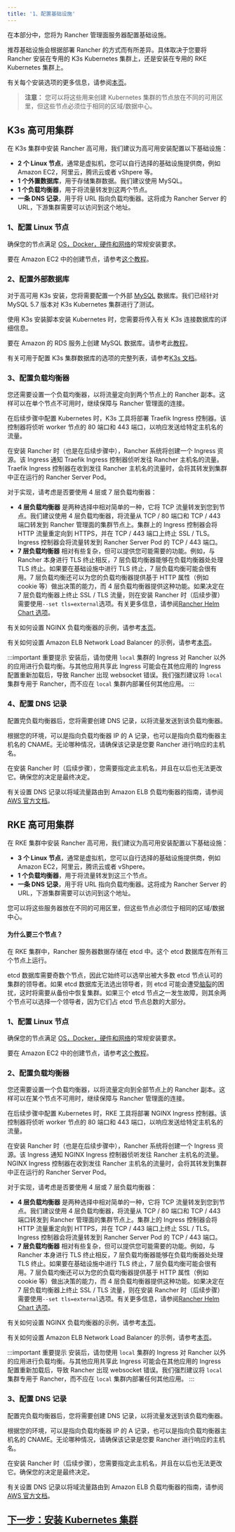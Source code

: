 ```yaml
---
title: '1、配置基础设施'
---
```


在本部分中，您将为 Rancher 管理面服务器配置基础设施。

推荐基础设施会根据部署 Rancher 的方式而有所差异。具体取决于您要将 Rancher 安装在专用的 K3s Kubernetes 集群上，还是安装在专用的 RKE Kubernetes 集群上。

有关每个安装选项的更多信息，请参阅[本页](/docs/installation/_index)。

> **注意：** 您可以将这些用来创建 Kubernetes 集群的节点放在不同的可用区里，但这些节点必须位于相同的区域/数据中心。

## K3s 高可用集群

在 K3s 集群中安装 Rancher 高可用，我们建议为高可用安装配置以下基础设施：

- **2 个 Linux 节点**，通常是虚拟机，您可以自行选择的基础设施提供商，例如 Amazon EC2，阿里云，腾讯云或者 vShpere 等。
- **1 个外置数据库**，用于存储集群数据。我们建议使用 MySQL。
- **1 个负载均衡器**，用于将流量转发到这两个节点。
- **一条 DNS 记录**，用于将 URL 指向负载均衡器。这将成为 Rancher Server 的 URL，下游集群需要可以访问到这个地址。

### 1、配置 Linux 节点

确保您的节点满足 [OS，Docker，硬件和网络](/docs/installation/requirements/_index)的常规安装要求。

要在 Amazon EC2 中的创建节点，请参考[这个教程](/docs/installation/options/ec2-node/_index)。

### 2、配置外部数据库

对于高可用 K3s 安装，您将需要配置一个外部 [MySQL](https://www.mysql.com/) 数据库。我们已经针对 MySQL 5.7 版本对 K3s Kubernetes 集群进行了测试。

使用 K3s 安装脚本安装 Kubernetes 时，您需要将传入有关 K3s 连接数据库的详细信息。

要在 Amazon 的 RDS 服务上创建 MySQL 数据库。请参考此[教程](/docs/installation/options/rds/_index)。

有关可用于配置 K3s 集群数据库的选项的完整列表，请参考[K3s 文档](https://rancher.com/docs/k3s/latest/en/installation/datastore/)。

### 3、配置负载均衡器

您还需要设置一个负载均衡器，以将流量定向到两个节点上的 Rancher 副本。这样可以在单个节点不可用时，继续保障与 Rancher 管理面的连接。

在后续步骤中配置 Kubernetes 时，K3s 工具将部署 Traefik Ingress 控制器。该控制器将侦听 worker 节点的 80 端口和 443 端口，以响应发送给特定主机名的流量。

在安装 Rancher 时（也是在后续步骤中），Rancher 系统将创建一个 Ingress 资源。该 Ingress 通知 Traefik Ingress 控制器侦听发往 Rancher 主机名的流量。Traefik Ingress 控制器在收到发往 Rancher 主机名的流量时，会将其转发到集群中正在运行的 Rancher Server Pod。

对于实现，请考虑是否要使用 4 层或 7 层负载均衡器：

- **4 层负载均衡器** 是两种选择中相对简单的一种，它将 TCP 流量转发到您到节点。我们建议使用 4 层负载均衡器，将流量从 TCP / 80 端口和 TCP / 443 端口转发到 Rancher 管理面的集群节点上。集群上的 Ingress 控制器会将 HTTP 流量重定向到 HTTPS，并在 TCP / 443 端口上终止 SSL / TLS。Ingress 控制器会将流量转发到 Rancher Server Pod 的 TCP / 443 端口。
- **7 层负载均衡器** 相对有些复杂，但可以提供您可能需要的功能。例如，与 Rancher 本身进行 TLS 终止相反，7 层负载均衡器能够在负载均衡器处处理 TLS 终止。如果要在基础设施中进行 TLS 终止，7 层负载均衡可能会很有用。7 层负载均衡还可以为您的负载均衡器提供基于 HTTP 属性（例如 cookie 等）做出决策的能力，而 4 层负载均衡器提供这种功能。如果决定在 7 层负载均衡器上终止 SSL / TLS 流量，则在安装 Rancher 时（后续步骤）需要使用`--set tls=external`选项。有关更多信息，请参阅[Rancher Helm Chart 选项](/docs/installation/options/chart-options/_index)。

有关如何设置 NGINX 负载均衡器的示例，请参考[本页](/docs/installation/options/nginx/_index)。

有关如何设置 Amazon ELB Network Load Balancer 的示例，请参考[本页](/docs/installation/options/nlb/_index)。

:::important 重要提示
安装后，请勿使用 `local` 集群的 Ingress 对 Rancher 以外的应用进行负载均衡。与其他应用共享此 Ingress 可能会在其他应用的 Ingress 配置重新加载后，导致 Rancher 出现 websocket 错误。我们强烈建议将 `local` 集群专用于 Rancher，而不应在 `local` 集群内部署任何其他应用。
:::

### 4、配置 DNS 记录

配置完负载均衡器后，您将需要创建 DNS 记录，以将流量发送到该负载均衡器。

根据您的环境，可以是指向负载均衡器 IP 的 A 记录，也可以是指向负载均衡器主机名的 CNAME。无论哪种情况，请确保该记录是您要 Rancher 进行响应的主机名。

在安装 Rancher 时（后续步骤），您需要指定此主机名，并且在以后也无法更改它。确保您的决定是最终决定。

有关设置 DNS 记录以将域流量路由到 Amazon ELB 负载均衡器的指南，请参阅 [AWS 官方文档](https://docs.aws.amazon.com/Route53/latest/DeveloperGuide/routing-to-elb-load-balancer)。

## RKE 高可用集群

在 RKE 集群中安装 Rancher 高可用，我们建议为高可用安装配置以下基础设施：

- **3 个 Linux 节点**，通常是虚拟机，您可以自行选择的基础设施提供商，例如 Amazon EC2，阿里云，腾讯云或者 vShpere。
- **1 个负载均衡器**，用于将流量转发到这三个节点。
- **一条 DNS 记录**，用于将 URL 指向负载均衡器。这将成为 Rancher Server 的 URL，下游集群需要可以访问到这个地址。

您可以将这些服务器放在不同的可用区里，但这些节点必须位于相同的区域/数据中心。

#### 为什么要三个节点？

在 RKE 集群中，Rancher 服务器数据存储在 etcd 中。这个 etcd 数据库在所有三个节点上运行。

etcd 数据库需要奇数个节点，因此它始终可以选举出被大多数 etcd 节点认可的集群的领导者。如果 etcd 数据库无法选出领导者，则 etcd 可能会遭受[脑裂](https://www.quora.com/What-is-split-brain-in-distributed-systems)的困扰，这时将需要从备份中恢复集群。如果三个 etcd 节点之一发生故障，则其余两个节点可以选择一个领导者，因为它们占 etcd 节点总数的大部分。

### 1、配置 Linux 节点

确保您的节点满足 [OS，Docker，硬件和网络](/docs/installation/requirements/_index)的常规安装要求。

要在 Amazon EC2 中的创建节点，请参考[这个教程](/docs/installation/options/ec2-node/_index)。

### 2、配置负载均衡器

您还需要设置一个负载均衡器，以将流量定向到全部节点上的 Rancher 副本。这样可以在某个节点不可用时，继续保障与 Rancher 管理面的连接。

在后续步骤中配置 Kubernetes 时，RKE 工具将部署 NGINX Ingress 控制器。该控制器将侦听 worker 节点的 80 端口和 443 端口，以响应发送给特定主机名的流量。

在安装 Rancher 时（也是在后续步骤中），Rancher 系统将创建一个 Ingress 资源。该 Ingress 通知 NGINX Ingress 控制器侦听发往 Rancher 主机名的流量。NGINX Ingress 控制器在收到发往 Rancher 主机名的流量时，会将其转发到集群中正在运行的 Rancher Server Pod。

对于实现，请考虑是否要使用 4 层或 7 层负载均衡器：

- **4 层负载均衡器** 是两种选择中相对简单的一种，它将 TCP 流量转发到您到节点。我们建议使用 4 层负载均衡器，将流量从 TCP / 80 端口和 TCP / 443 端口转发到 Rancher 管理面的集群节点上。集群上的 Ingress 控制器会将 HTTP 流量重定向到 HTTPS，并在 TCP / 443 端口上终止 SSL / TLS。Ingress 控制器会将流量转发到 Rancher Server Pod 的 TCP / 443 端口。
- **7 层负载均衡器** 相对有些复杂，但可以提供您可能需要的功能。例如，与 Rancher 本身进行 TLS 终止相反，7 层负载均衡器能够在负载均衡器处处理 TLS 终止。如果要在基础设施中进行 TLS 终止，7 层负载均衡可能会很有用。7 层负载均衡还可以为您的负载均衡器提供基于 HTTP 属性（例如 cookie 等）做出决策的能力，而 4 层负载均衡器提供这种功能。如果决定在 7 层负载均衡器上终止 SSL / TLS 流量，则在安装 Rancher 时（后续步骤）需要使用`--set tls=external`选项。有关更多信息，请参阅[Rancher Helm Chart 选项](/docs/installation/options/chart-options/_index)。

有关如何设置 NGINX 负载均衡器的示例，请参考[本页](/docs/installation/options/nginx/_index)。

有关如何设置 Amazon ELB Network Load Balancer 的示例，请参考[本页](/docs/installation/options/nlb/_index)。

:::important 重要提示
安装后，请勿使用 `local` 集群的 Ingress 对 Rancher 以外的应用进行负载均衡。与其他应用共享此 Ingress 可能会在其他应用的 Ingress 配置重新加载后，导致 Rancher 出现 websocket 错误。我们强烈建议将 `local` 集群专用于 Rancher，而不应在 `local` 集群内部署任何其他应用。
:::

### 3、配置 DNS 记录

配置完负载均衡器后，您将需要创建 DNS 记录，以将流量发送到该负载均衡器。

根据您的环境，可以是指向负载均衡器 IP 的 A 记录，也可以是指向负载均衡器主机名的 CNAME。无论哪种情况，请确保该记录是您要 Rancher 进行响应的主机名。

在安装 Rancher 时（后续步骤），您需要指定此主机名，并且在以后也无法更改它。确保您的决定是最终决定。

有关设置 DNS 记录以将域流量路由到 Amazon ELB 负载均衡器的指南，请参阅 [AWS 官方文档](https://docs.aws.amazon.com/Route53/latest/DeveloperGuide/routing-to-elb-load-balancer)。

## [下一步：安装 Kubernetes 集群](/docs/installation/k8s-install/kubernetes-rke/_index)
